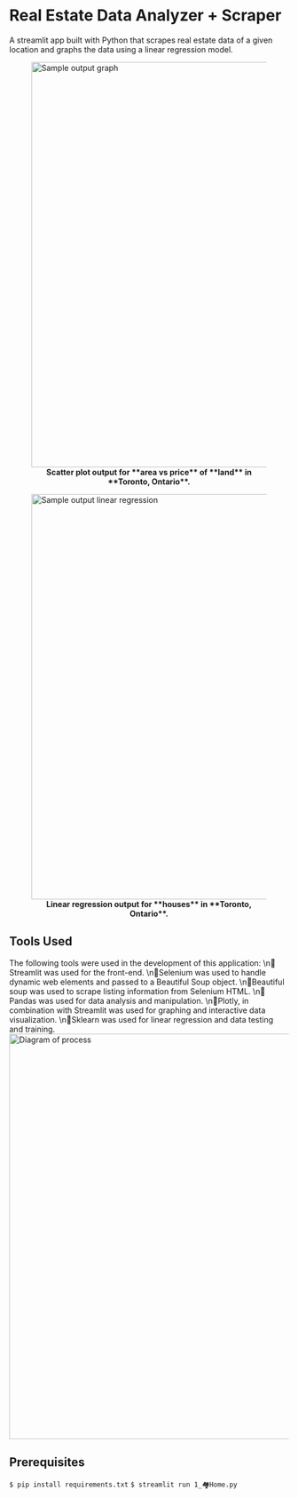 # Real Estate Data Analyzer + Scraper
A streamlit app built with Python that scrapes real estate data of a given location and graphs the data using a linear regression model. 

<figure>
<img src="https://i.ibb.co/WPsPm4R/newplot-2.png" alt="Sample output graph" style="width:730">
<figcaption align = "center"><b>Scatter plot output for **area vs price** of **land** in **Toronto, Ontario**.</b></figcaption>
</figure>

<figure>
<img src="https://i.ibb.co/z5pxfQh/newplot.png" alt="Sample output linear regression" style="width:730">
<figcaption align = "center"><b>Linear regression output for **houses** in **Toronto, Ontario**.</b></figcaption>
</figure>


## Tools Used
The following tools were used in the development of this application:
\n🚩Streamlit was used for the front-end.
\n🚩Selenium was used to handle dynamic web elements and passed to a Beautiful Soup object.
\n🚩Beautiful soup was used to scrape listing information from Selenium HTML.
\n🚩Pandas was used for data analysis and manipulation.
\n🚩Plotly, in combination with Streamlit was used for graphing and interactive data visualization.
\n🚩Sklearn was used for linear regression and data testing and training.
<img alt="Diagram of process" width="730" src="https://i.ibb.co/88LBcZr/web-scraping-about.png">

## Prerequisites
```$ pip install requirements.txt```
```$ streamlit run 1_🏘️Home.py```



